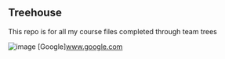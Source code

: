 ## Treehouse

This repo is for all my course files completed through team trees

![image](https://github.com/AminEdZare/Treehouse/assets/119476867/33c71e61-cb1a-47b2-a49a-9fd82d1554f0)
[Google]www.google.com